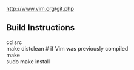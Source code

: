 http://www.vim.org/git.php

## Build Instructions
cd src  
make distclean  # if Vim was previously compiled  
make  
sudo make install
